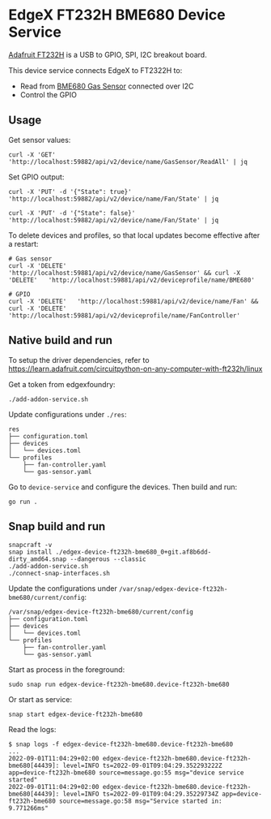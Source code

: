 # EdgeX FT232H BME680 Device Service

[Adafruit FT232H](https://www.adafruit.com/product/2264) is a USB to GPIO, SPI, I2C breakout board. 

This device service connects EdgeX to FT2322H to:
- Read from [BME680 Gas Sensor](https://www.adafruit.com/product/3660) connected over I2C
- Control the GPIO


## Usage
Get sensor values:
```
curl -X 'GET' 'http://localhost:59882/api/v2/device/name/GasSensor/ReadAll' | jq
```

Set GPIO output:
```
curl -X 'PUT' -d '{"State": true}'  'http://localhost:59882/api/v2/device/name/Fan/State' | jq
```
```
curl -X 'PUT' -d '{"State": false}'  'http://localhost:59882/api/v2/device/name/Fan/State' | jq
```

To delete devices and profiles, so that local updates become effective after a restart:
```
# Gas sensor
curl -X 'DELETE'   'http://localhost:59881/api/v2/device/name/GasSensor' && curl -X 'DELETE'   'http://localhost:59881/api/v2/deviceprofile/name/BME680'

# GPIO
curl -X 'DELETE'   'http://localhost:59881/api/v2/device/name/Fan' && curl -X 'DELETE'   'http://localhost:59881/api/v2/deviceprofile/name/FanController' 
```

## Native build and run
To setup the driver dependencies, refer to https://learn.adafruit.com/circuitpython-on-any-computer-with-ft232h/linux


Get a token from edgexfoundry:
```
./add-addon-service.sh
```

Update configurations under `./res`:
```
res
├── configuration.toml
├── devices
│   └── devices.toml
└── profiles
    ├── fan-controller.yaml
    └── gas-sensor.yaml
```

Go to `device-service` and configure the devices. Then build and run:
```
go run .
```


## Snap build and run

```
snapcraft -v
snap install ./edgex-device-ft232h-bme680_0+git.af8b6dd-dirty_amd64.snap --dangerous --classic
./add-addon-service.sh 
./connect-snap-interfaces.sh 
```

Update the configurations under `/var/snap/edgex-device-ft232h-bme680/current/config`:
```
/var/snap/edgex-device-ft232h-bme680/current/config
├── configuration.toml
├── devices
│   └── devices.toml
└── profiles
    ├── fan-controller.yaml
    └── gas-sensor.yaml
```

Start as process in the foreground:
```
sudo snap run edgex-device-ft232h-bme680.device-ft232h-bme680
```

Or start as service:
```
snap start edgex-device-ft232h-bme680
```

Read the logs:
```
$ snap logs -f edgex-device-ft232h-bme680.device-ft232h-bme680 
...
2022-09-01T11:04:29+02:00 edgex-device-ft232h-bme680.device-ft232h-bme680[44439]: level=INFO ts=2022-09-01T09:04:29.352293222Z app=device-ft232h-bme680 source=message.go:55 msg="device service started"
2022-09-01T11:04:29+02:00 edgex-device-ft232h-bme680.device-ft232h-bme680[44439]: level=INFO ts=2022-09-01T09:04:29.35229734Z app=device-ft232h-bme680 source=message.go:58 msg="Service started in: 9.771266ms"
```
